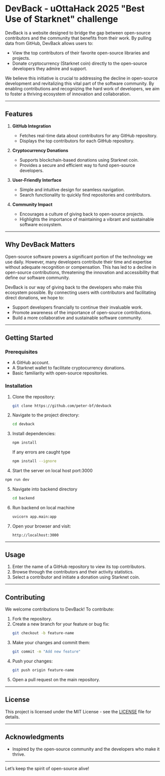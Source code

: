 # DevBack - uOttaHack 2025 "Best Use of Starknet" challenge

DevBack is a website designed to bridge the gap between open-source contributors and the community that benefits from their work. By pulling data from GitHub, DevBack allows users to:

- View the top contributors of their favorite open-source libraries and projects.
- Donate cryptocurrency (Starknet coin) directly to the open-source developers they admire and support.

We believe this initiative is crucial to addressing the decline in open-source development and revitalizing this vital part of the software community. By enabling contributions and recognizing the hard work of developers, we aim to foster a thriving ecosystem of innovation and collaboration.

---

## Features

1. **GitHub Integration**

   - Fetches real-time data about contributors for any GitHub repository.
   - Displays the top contributors for each GitHub repository.

2. **Cryptocurrency Donations**

   - Supports blockchain-based donations using Starknet coin.
   - Provides a secure and efficient way to fund open-source developers.

3. **User-Friendly Interface**

   - Simple and intuitive design for seamless navigation.
   - Search functionality to quickly find repositories and contributors.

4. **Community Impact**

   - Encourages a culture of giving back to open-source projects.
   - Highlights the importance of maintaining a vibrant and sustainable software ecosystem.

---

## Why DevBack Matters

Open-source software powers a significant portion of the technology we use daily. However, many developers contribute their time and expertise without adequate recognition or compensation. This has led to a decline in open-source contributions, threatening the innovation and accessibility that define our software community.

DevBack is our way of giving back to the developers who make this ecosystem possible. By connecting users with contributors and facilitating direct donations, we hope to:

- Support developers financially to continue their invaluable work.
- Promote awareness of the importance of open-source contributions.
- Build a more collaborative and sustainable software community.

---

## Getting Started

### Prerequisites

- A GitHub account.
- A Starknet wallet to facilitate cryptocurrency donations.
- Basic familiarity with open-source repositories.

### Installation

1. Clone the repository:

   ```bash
   git clone https://github.com/peter-bf/devback
   ```

2. Navigate to the project directory:

   ```bash
   cd devback
   ```

3. Install dependencies:

   ```bash
   npm install
   ```
   If any errors are caught type
   ```bash
   npm install --ignore
   ```

4. Start the server on local host port:3000

```bash
npm run dev
```

5. Navigate into backend directory

   ```bash
   cd backend
   ```

6. Run backend on local machine

   ```bash
   uvicorn app.main:app
   ```

7. Open your browser and visit:

   ```
   http://localhost:3000
   ```

---

## Usage

1. Enter the name of a GitHub repository to view its top contributors.
2. Browse through the contributors and their activity statistics.
3. Select a contributor and initiate a donation using Starknet coin.

---

## Contributing

We welcome contributions to DevBack! To contribute:

1. Fork the repository.
2. Create a new branch for your feature or bug fix:
   ```bash
   git checkout -b feature-name
   ```
3. Make your changes and commit them:
   ```bash
   git commit -m "Add new feature"
   ```
4. Push your changes:
   ```bash
   git push origin feature-name
   ```
5. Open a pull request on the main repository.

---

## License

This project is licensed under the MIT License - see the [LICENSE](LICENSE) file for details.

---

## Acknowledgments

- Inspired by the open-source community and the developers who make it thrive.

---

Let’s keep the spirit of open-source alive!
